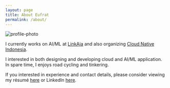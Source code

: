 ```yaml
---
layout: page
title: About Eufrat
permalink: /about/
---
```


![profile-photo](https://eufat.github.io/images/about.png)

I currently works on AI/ML at [LinkAja](https://www.linkaja.id) and also organizing [Cloud Native Indonesia](https://github.com/cloudnative-id/meetups).

I interested in both designing and developing cloud and AI/ML application. In spare time, I enjoys road cycling and tinkering.

If you interested in experience and contact details, please consider viewing my résumé [here](/docs/resume.pdf) or LinkedIn [here](https://www.linkedin.com/in/eufat).

